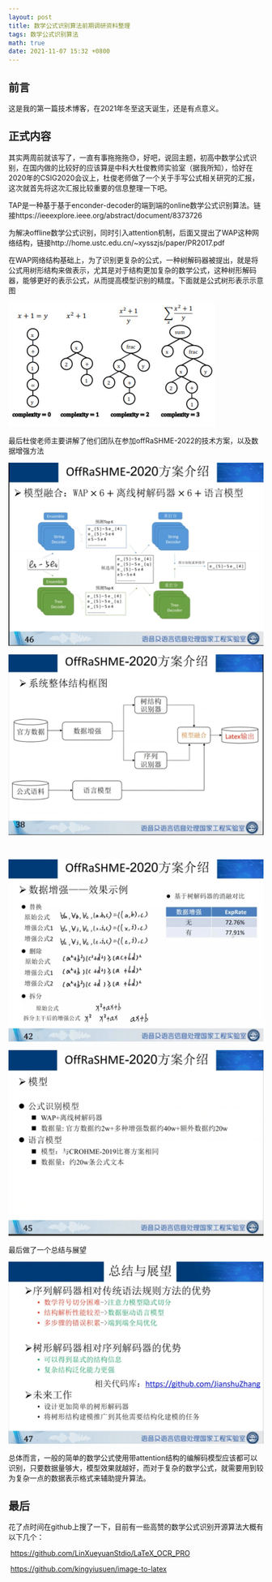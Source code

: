 ```yaml
---
layout: post
title: 数学公式识别算法前期调研资料整理
tags: 数学公式识别算法
math: true
date: 2021-11-07 15:32 +0800
---
```


## 前言

这是我的第一篇技术博客，在2021年冬至这天诞生，还是有点意义。

## 正式内容

其实两周前就该写了，一直有事拖拖拖😓，好吧，说回主题，初高中数学公式识别，在国内做的比较好的应该算是中科大杜俊教师实验室（据我所知），恰好在2020年的CSIG2020会议上，杜俊老师做了一个关于手写公式相关研究的汇报，这次就首先将这次汇报比较重要的信息整理一下吧。	

​	TAP是一种基于基于enconder-decoder的端到端的online数学公式识别算法。链接https://ieeexplore.ieee.org/abstract/document/8373726

​	为解决offline数学公式识别，同时引入attention机制，后面又提出了WAP这种网络结构，链接http://home.ustc.edu.cn/~xysszjs/paper/PR2017.pdf

​	在WAP网络结构基础上，为了识别更复杂的公式，一种树解码器被提出，就是将公式用树形结构来做表示，尤其是对于结构更加复杂的数学公式，这种树形解码器，能够更好的表示公式，从而提高模型识别的精度。下面就是公式树形表示示意图

![image-20211107201051019](markdown_images/2021-11-07_201108.jpg)

​	最后杜俊老师主要讲解了他们团队在参加offRaSHME-2022的技术方案，以及数据增强方法

![2021-10-31_110814](markdown_images/2021-10-31_110814.jpg)

![2021-10-31_110331](markdown_images/2021-10-31_110331.jpg)

​	

![手写公式数据增强实验效果](markdown_images/手写公式数据增强实验效果.jpg)



![2021-10-31_110602](markdown_images/2021-10-31_110602.jpg)



最后做了一个总结与展望

![2021-10-31_110705](markdown_images/2021-10-31_110705.jpg)



总体而言，一般的简单的数学公式使用带attention结构的编解码模型应该都可以识别，只要数据量够大，模型效果就越好，而对于复杂的数学公式，就需要用到较为复杂一点的数据表示格式来辅助提升算法。



## 最后

​	花了点时间在github上搜了一下，目前有一些高赞的数学公式识别开源算法大概有以下几个：

​	https://github.com/LinXueyuanStdio/LaTeX_OCR_PRO

​	https://github.com/kingyiusuen/image-to-latex
